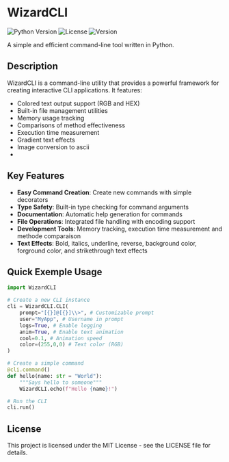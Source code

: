 # WizardCLI
![Python Version](https://img.shields.io/badge/Python-3.7+-blue.svg)
![License](https://img.shields.io/badge/License-MIT-green.svg)
![Version](https://img.shields.io/badge/Version-1.4.0-yellow)

A simple and efficient command-line tool written in Python.

## Description

WizardCLI is a command-line utility that provides a powerful framework for creating interactive CLI applications. It features:

- Colored text output support (RGB and HEX)
- Built-in file management utilities
- Memory usage tracking
- Comparisons of method effectiveness
- Execution time measurement
- Gradient text effects
- Image conversion to ascii
- 
## Key Features

- **Easy Command Creation**: Create new commands with simple decorators
- **Type Safety**: Built-in type checking for command arguments
- **Documentation**: Automatic help generation for commands
- **File Operations**: Integrated file handling with encoding support
- **Development Tools**: Memory tracking, execution time measurement and methode comparaison
- **Text Effects**: Bold, italics, underline, reverse, background color, forground color, and strikethrough text effects

## Quick Exemple Usage
```python
import WizardCLI

# Create a new CLI instance
cli = WizardCLI.CLI(
    prompt="[{}]@[{}]\\>", # Customizable prompt
    user="MyApp", # Username in prompt
    logs=True, # Enable logging
    anim=True, # Enable text animation
    cool=0.1, # Animation speed
    color=(255,0,0) # Text color (RGB)
)

# Create a simple command
@cli.command()
def hello(name: str = "World"):
    """Says hello to someone"""
    WizardCLI.echo(f"Hello {name}!")

# Run the CLI
cli.run()
```

## License
This project is licensed under the MIT License - see the LICENSE file for details.